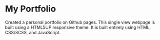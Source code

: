 # My Portfolio

Created a personal portfolio on Github pages. This single view webpage is built using a HTML5UP responsive theme.
It is built entirely using HTML, CSS/SCSS, and JavaScript.
